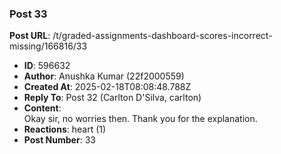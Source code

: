 ### Post 33
**Post URL**: /t/graded-assignments-dashboard-scores-incorrect-missing/166816/33
- **ID**: 596632
- **Author**: Anushka Kumar (22f2000559)
- **Created At**: 2025-02-18T08:08:48.788Z
- **Reply To**: Post 32 (Carlton D'Silva, carlton)
- **Content**:  
  Okay sir, no worries then. Thank you for the explanation.
- **Reactions**: heart (1)
- **Post Number**: 33

